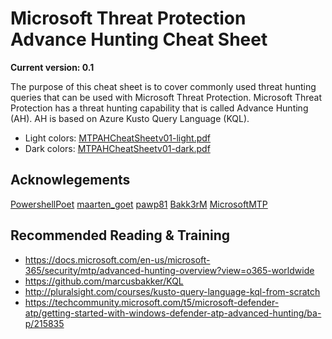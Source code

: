 # Microsoft Threat Protection Advance Hunting Cheat Sheet
**Current version: 0.1**

The purpose of this cheat sheet is to cover commonly used threat hunting queries that can be used with Microsoft Threat Protection. Microsoft Threat Protection has a threat hunting capability that is called Advance Hunting (AH). AH is based on Azure Kusto Query Language (KQL).

- Light colors: [MTPAHCheatSheetv01-light.pdf](https://github.com/MiladMSFT/AdvHuntingCheatSheet/blob/master/MTPAHCheatSheetv01-light.pdf)
- Dark colors: [MTPAHCheatSheetv01-dark.pdf](https://github.com/MiladMSFT/AdvHuntingCheatSheet/blob/master/MTPAHCheatSheetv01-dark.pdf)

## Acknowlegements 

[PowershellPoet](https://twitter.com/PowershellPoet)
[maarten_goet](https://twitter.com/maarten_goet)
[pawp81](https://twitter.com/pawp81)
[Bakk3rM](https://twitter.com/Bakk3rM)
[MicrosoftMTP](https://twitter.com/MicrosoftMTP)

## Recommended Reading & Training

- https://docs.microsoft.com/en-us/microsoft-365/security/mtp/advanced-hunting-overview?view=o365-worldwide
- https://github.com/marcusbakker/KQL
- http://pluralsight.com/courses/kusto-query-language-kql-from-scratch
- https://techcommunity.microsoft.com/t5/microsoft-defender-atp/getting-started-with-windows-defender-atp-advanced-hunting/ba-p/215835 

